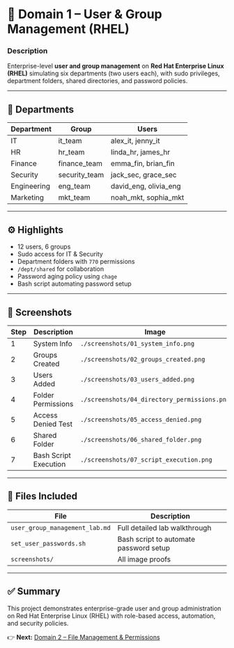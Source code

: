 # 🧩 Domain 1 – User & Group Management (RHEL)

### Description
Enterprise-level **user and group management** on **Red Hat Enterprise Linux (RHEL)** simulating six departments (two users each), with sudo privileges, department folders, shared directories, and password policies.

---

## 🏢 Departments
| Department | Group | Users |
|-------------|--------|--------|
| IT | it_team | alex_it, jenny_it |
| HR | hr_team | linda_hr, james_hr |
| Finance | finance_team | emma_fin, brian_fin |
| Security | security_team | jack_sec, grace_sec |
| Engineering | eng_team | david_eng, olivia_eng |
| Marketing | mkt_team | noah_mkt, sophia_mkt |

---

## ⚙️ Highlights
- 12 users, 6 groups  
- Sudo access for IT & Security  
- Department folders with `770` permissions  
- `/dept/shared` for collaboration  
- Password aging policy using `chage`  
- Bash script automating password setup  

---

## 📸 Screenshots
| Step | Description | Image |
|------|--------------|--------|
| 1 | System Info | `./screenshots/01_system_info.png` |
| 2 | Groups Created | `./screenshots/02_groups_created.png` |
| 3 | Users Added | `./screenshots/03_users_added.png` |
| 4 | Folder Permissions | `./screenshots/04_directory_permissions.png` |
| 5 | Access Denied Test | `./screenshots/05_access_denied.png` |
| 6 | Shared Folder | `./screenshots/06_shared_folder.png` |
| 7 | Bash Script Execution | `./screenshots/07_script_execution.png` |

---

## 🧠 Files Included
| File | Description |
|------|-------------|
| `user_group_management_lab.md` | Full detailed lab walkthrough |
| `set_user_passwords.sh` | Bash script to automate password setup |
| `screenshots/` | All image proofs |

---

## ✅ Summary
This project demonstrates enterprise-grade user and group administration on Red Hat Enterprise Linux (RHEL) with role-based access, automation, and security policies.

👉 **Next:** [Domain 2 – File Management & Permissions](../domain2-file-permission-management)
